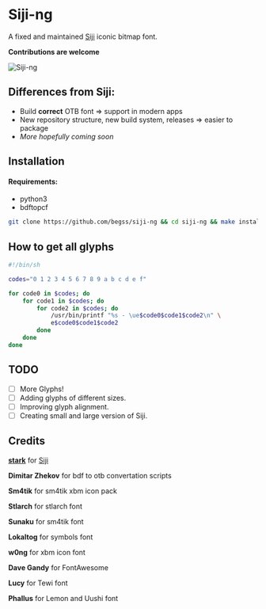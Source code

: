 # Siji-ng

A fixed and maintained [Siji](https://github.com/stark/siji) iconic bitmap font.

**Contributions are welcome**

![Siji-ng](preview.png "Preview of Siji")

## Differences from Siji:
- Build **correct** OTB font => support in modern apps
- New repository structure, new build system, releases => easier to package
- *More hopefully coming soon*

## Installation

#### Requirements:
- python3
- bdftopcf

```sh
git clone https://github.com/begss/siji-ng && cd siji-ng && make install
```

## How to get all glyphs

```sh
#!/bin/sh

codes="0 1 2 3 4 5 6 7 8 9 a b c d e f"

for code0 in $codes; do
	for code1 in $codes; do
		for code2 in $codes; do
			/usr/bin/printf "%s - \ue$code0$code1$code2\n" \
			e$code0$code1$code2
		done
	done
done
```

## TODO

- [ ] More Glyphs!
- [ ] Adding glyphs of different sizes.
- [ ] Improving glyph alignment.
- [ ] Creating small and large version of Siji.

## Credits

[**stark**](https://github.com/stark) for [Siji](https://github.com/stark/siji)

**Dimitar Zhekov** for bdf to otb convertation scripts

**Sm4tik** for sm4tik xbm icon pack

**Stlarch** for stlarch font

**Sunaku** for sm4tik font

**Lokaltog** for symbols font

**w0ng** for xbm icon font

**Dave Gandy** for FontAwesome

**Lucy** for Tewi font

**Phallus** for Lemon and Uushi font
